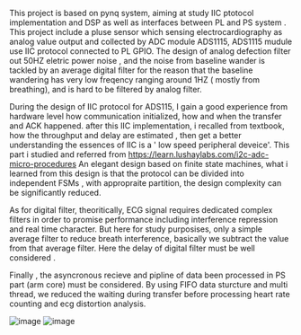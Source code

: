 This project is based on pynq system, aiming at study IIC ptotocol implementation and DSP as well as interfaces between PL and PS system .
This project include a pluse sensor which sensing electrocardiography as analog value output and collected by ADC module ADS1115, ADS1115 mudule use IIC protocol connected to PL GPIO.
The design of analog defection filter out 50HZ eletric power noise , and the noise from baseline wander is tackled by an average digital filter 
for the reason that the baseline wandering has very low freqency ranging around 1HZ ( mostly from breathing), and is hard to be filtered by analog filter.

During the design of IIC protocol for ADS115, I gain a good experience from hardware level how communication initialized, how and when the transfer and ACK happened.
after this IIC implementation, i recalled from textbook, how the throughput and delay are estimated , 
then get a better understanding the essences of IIC is a ' low speed peripheral deveice'.
This part i studied and referred from  https://learn.lushaylabs.com/i2c-adc-micro-procedures
An elegant design based on finite state machines, what i learned from this design 
is that the protocol can be divided into independent FSMs , with appropraite partition, the design complexity can be significantly reduced.

As for digital filter, theoritically, ECG signal requires dedicated complex filters in order to promise performance including interference repression and real time character.
But here for study purposises, only a simple average filter to reduce breath interference, basically we subtract the value from that average filter.
Here the delay of digital filter must be well considered .

Finally , the asyncronous recieve and pipline of data been processed in PS part (arm core) must be considered. 
By using FIFO data sturcture and multi thread, we reduced the waiting during transfer before processing heart rate counting and ecg distortion analysis.

![image](https://github.com/taiqianguo/ecg-analyzer/assets/58079218/fad51e88-98e7-48bc-8ea6-06905d269466)
![image](https://github.com/taiqianguo/ecg-analyzer/assets/58079218/fb45d1e0-aa4d-4125-98d8-66aeae5b1673)



